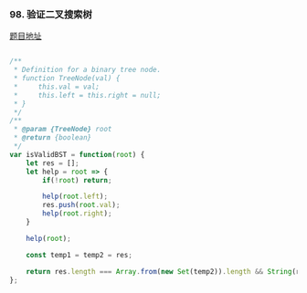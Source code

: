### 98. 验证二叉搜索树

[题目地址](https://leetcode-cn.com/problems/validate-binary-search-tree/)

```javascript

/**
 * Definition for a binary tree node.
 * function TreeNode(val) {
 *     this.val = val;
 *     this.left = this.right = null;
 * }
 */
/**
 * @param {TreeNode} root
 * @return {boolean}
 */
var isValidBST = function(root) {
    let res = [];
    let help = root => {
        if(!root) return;

        help(root.left);
        res.push(root.val);
        help(root.right);
    }

    help(root);

    const temp1 = temp2 = res;

    return res.length === Array.from(new Set(temp2)).length && String(res) === String( temp1.sort((a,b) => a-b) );
};

```